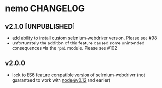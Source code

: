 # nemo CHANGELOG

## v2.1.0 [UNPUBLISHED]

* add ability to install custom selenium-webdriver version. Please see #98 
* unfortunately the addition of this feature caused some unintended consequences via the `npmi` module. Please see #102

## v2.0.0

* lock to ES6 feature compatible version of selenium-webdriver (not guaranteed to work with node@v0.12 and earlier)